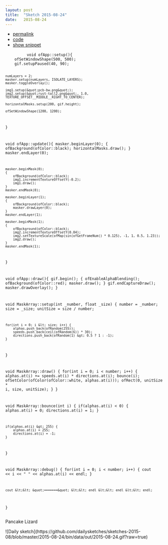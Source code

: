 ```yaml
---
layout: post
title:  "Sketch 2015-08-24"
date:   2015-08-24
---
```

<div class="code">
    <ul>
		<li><a href="{% post_url 2015-08-24-sketch %}">permalink</a></li>
		<li><a href="https://github.com/dailysketches/sketches-2015-08/tree/master/2015-08-24">code</a></li>
		<li><a href="#" class="snippet-button">show snippet</a></li>
	</ul>
    <pre class="snippet">
        <code class="cpp">void ofApp::setup(){
    ofSetWindowShape(500, 500);
    gif.setupPaused(40, 90);

    numLayers = 2;
    masker.setup(numLayers, ISOLATE_LAYERS);
    masker.toggleOverlay();
    
    img1.setup(&quot;pcb-bw.png&quot;);
    img2.setup(&quot;rust-tall2.png&quot;, 1.0, TEXTURE_OFFSET__MIDDLE__RIGHT_TO_CENTER);
    
    horizontalMasks.setup(200, gif.height);
    
    ofSetWindowShape(1200, 1200);
}

void ofApp::update(){
    masker.beginLayer(0);
    {
        ofBackground(ofColor::black);
        horizontalMasks.draw();
    }
    masker.endLayer(0);
    
    masker.beginMask(0);
    {
        ofBackground(ofColor::black);
        img1.incrementTextureOffsetY(-0.2);
        img1.draw();
    }
    masker.endMask(0);

    masker.beginLayer(1);
    {
        ofBackground(ofColor::black);
        masker.drawLayer(0);
    }
    masker.endLayer(1);
    
    masker.beginMask(1);
    {
        ofBackground(ofColor::black);
        img2.incrementTextureOffsetY(0.04);
        img2.setTextureScale(ofMap(sin(ofGetFrameNum() * 0.125), -1, 1, 0.5, 1.23));
        img2.draw();
    }
    masker.endMask(1);
}

void ofApp::draw(){
    gif.begin();
    {
        ofEnableAlphaBlending();
        ofBackground(ofColor::red);
        masker.draw();
    }
    gif.endCaptureDraw();
    masker.drawOverlay();
}

void MaskArray::setup(int _number, float _size) {
    number = _number;
    size = _size;
    unitSize = size / number;
    
    for(int i = 0; i &lt; size; i++) {
        alphas.push_back(ofRandom(255));
        speeds.push_back(ceil(ofRandom(6)) * 30);
        directions.push_back(ofRandom(1) &gt; 0.5 ? 1 : -1);
    }
}

void MaskArray::draw() {
    for(int i = 0; i &lt; number; i++) {
        alphas.at(i) += speeds.at(i) * directions.at(i);
        bounce(i);
        ofSetColor(ofColor(ofColor::white, alphas.at(i)));
        ofRect(0, unitSize * i, size, unitSize);
    }
}

void MaskArray::bounce(int i) {
    if(alphas.at(i) &lt; 0) {
        alphas.at(i) = 0;
        directions.at(i) = 1;
    }

    if(alphas.at(i) &gt; 255) {
        alphas.at(i) = 255;
        directions.at(i) = -1;
    }
}

void MaskArray::debug() {
    for(int i = 0; i &lt; number; i++) {
        cout &lt;&lt; i &lt;&lt; &quot; &quot; &lt;&lt; alphas.at(i) &lt;&lt; endl;
    }
    
    cout &lt;&lt; &quot;=======&quot; &lt;&lt; endl &lt;&lt; endl &lt;&lt; endl;
}</code>
    </pre>
</div>
<p class="description">Pancake Lizard</p>
![Daily sketch](https://github.com/dailysketches/sketches-2015-08/blob/master/2015-08-24/bin/data/out/2015-08-24.gif?raw=true)
